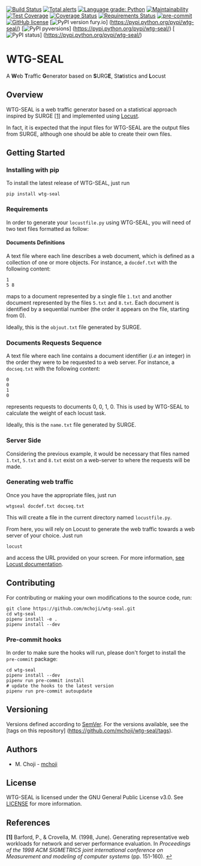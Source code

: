 [![Build Status](https://travis-ci.com/mchoji/wtg-seal.svg?branch=master)](https://travis-ci.com/mchoji/wtg-seal)
[![Total alerts](https://img.shields.io/lgtm/alerts/g/mchoji/wtg-seal.svg?logo=lgtm&logoWidth=18)](https://lgtm.com/projects/g/mchoji/wtg-seal/alerts/)
[![Language grade: Python](https://img.shields.io/lgtm/grade/python/g/mchoji/wtg-seal.svg?logo=lgtm&logoWidth=18)](https://lgtm.com/projects/g/mchoji/wtg-seal/context:python)
[![Maintainability](https://api.codeclimate.com/v1/badges/2ad3251ae12e112ae33e/maintainability)](https://codeclimate.com/github/mchoji/wtg-seal/maintainability)
[![Test Coverage](https://api.codeclimate.com/v1/badges/2ad3251ae12e112ae33e/test_coverage)](https://codeclimate.com/github/mchoji/wtg-seal/test_coverage)
[![Coverage Status](https://coveralls.io/repos/github/mchoji/wtg-seal/badge.svg?branch=master)](https://coveralls.io/github/mchoji/wtg-seal?branch=master)
[![Requirements Status](https://requires.io/github/mchoji/wtg-seal/requirements.svg?branch=master)](https://requires.io/github/mchoji/wtg-seal/requirements/?branch=master)
[![pre-commit](https://img.shields.io/badge/pre--commit-enabled-brightgreen?logo=pre-commit&logoColor=white)](https://github.com/pre-commit/pre-commit)
[![GitHub license](https://img.shields.io/github/license/mchoji/wtg-seal)](https://github.com/mchoji/wtg-seal/blob/master/LICENSE.txt)
[![PyPI version fury.io](https://badge.fury.io/py/wtg-seal.svg)]
(https://pypi.python.org/pypi/wtg-seal/)
[![PyPI pyversions](https://img.shields.io/pypi/pyversions/wtg-seal.svg)]
(https://pypi.python.org/pypi/wtg-seal/)
[![PyPI status](https://img.shields.io/pypi/status/wtg-seal.svg)]
(https://pypi.python.org/pypi/wtg-seal/)

# WTG-SEAL
A **W**eb **T**raffic **G**enerator based on **S**URG**E**, St**a**tistics and
**L**ocust

## Overview
WTG-SEAL is a web traffic generator based on a statistical approach inspired
by SURGE <span id="a1">[[1]](#f1)</span> and implemented using
[Locust](https://github.com/locustio/locust).

In fact, it is expected that the input files for WTG-SEAL are the output files
from SURGE, although one should be able to create their own files.

## Getting Started

### Installing with pip
To install the latest release of WTG-SEAL, just run

```shell
pip install wtg-seal
```

### Requirements
In order to generate your `locustfile.py` using WTG-SEAL, you will need of two
text files formatted as follow:

#### Documents Definitions
A text file where each line describes a web document, which is defined as a
collection of one or more objects. For instance, a `docdef.txt` with the
following content:

```
1
5 8
```

maps to a document represented by a single file `1.txt` and another document
represented by the files `5.txt` and `8.txt`. Each document is identified by a
sequential number (the order it appears on the file, starting from 0).

Ideally, this is the `objout.txt` file generated by SURGE.

### Documents Requests Sequence
A text file where each line contains a document identifier (*i.e* an integer) in
the order they were to be requested to a web server. For instance, a
`docseq.txt` with the following content:

```
0
0
1
0
```

represents requests to documents 0, 0, 1, 0. This is used by WTG-SEAL to
calculate the weight of each locust task.

Ideally, this is the `name.txt` file generated by SURGE.

### Server Side
Considering the previous example, it would be necessary that files named
`1.txt`, `5.txt` and `8.txt` exist on a web-server to where the requests will be
made.

### Generating web traffic
Once you have the appropriate files, just run

```shell
wtgseal docdef.txt docseq.txt
```

This will create a file in the current directory named `locustfile.py`.

From here, you will rely on Locust to generate the web traffic towards a web
server of your choice. Just run

```shell
locust
```

and access the URL provided on your screen. For more information, [see Locust
documentation](https://docs.locust.io/en/stable/).

## Contributing
For contributing or making your own modifications to the source code, run:

```shell
git clone https://github.com/mchoji/wtg-seal.git
cd wtg-seal
pipenv install -e .
pipenv install --dev
```

### Pre-commit hooks
In order to make sure the hooks will run, please don't forget to install the
`pre-commit` package:

```shell
cd wtg-seal
pipenv install --dev
pipenv run pre-commit install
# update the hooks to the latest version
pipenv run pre-commit autoupdate
```

## Versioning
Versions defined according to [SemVer](https://semver.org). For the versions
available, see the [tags on this repository]
(https://github.com/mchoji/wtg-seal/tags).

## Authors
- M. Choji - [mchoji](https://github.com/mchoji)

## License
WTG-SEAL is licensed under the GNU General Public License v3.0.
See [LICENSE](LICENSE.txt) for more information.

## References
<b id="f1">[1]</b> Barford, P., & Crovella, M. (1998, June). Generating
representative web workloads for network and server performance evaluation.
In *Proceedings of the 1998 ACM SIGMETRICS joint international conference on
Measurement and modeling of computer systems* (pp. 151-160). [↩](#a1)
